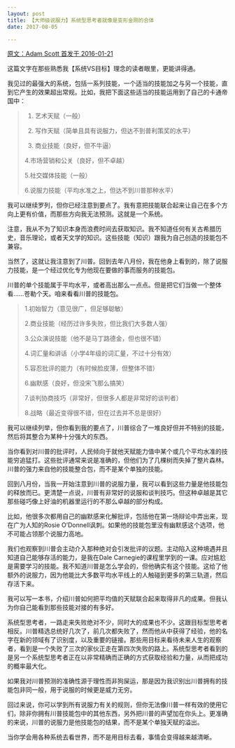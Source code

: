 ```yaml
---
layout: post
title: 【大师级说服力】系统型思考者就像是变形金刚的合体
date: 2017-08-05

---
```



[原文：Adam Scott  首发于 2016-01-21][1]

这篇文字在那些熟悉我【系统VS目标】理念的读者眼里，更能讲得通。

我见过的最强大的系统，包括一系列技能，一个适当的技能加之与另一个技能，直到它产生的效果超出常规。比如，我把下面这些适当的技能运用到了自己的卡通帝国中：

>1. 艺术天赋（一般）
>
>2. 写作天赋（简单且具有说服力，但达不到普利策奖的水平）
>
>3. 商业技能（良好，但不牛逼）
>
>4.市场营销和公关（良好，但不卓越）
>
>5.社交媒体技能（一般）
>
>6.说服力技能（平均水准之上，但达不到川普那种水平） 

我可以继续罗列，但你已经注意到要点了。我有意把技能联合起来让自己在多个方向上更有价值，而那些方向我无法预测。这就是一个系统。

注意，我从不为了知识本身而浪费时间去获取知识。我不知道任何有关古希腊历史，音乐理论，或者天文学的知识。这些技能（知识）跟我为自己创造的技能包不兼容。

当然了，这就让我注意到了川普。回到去年八月份，我在他身上看到的，除了说服力技能，是一个经过优化专为他现在要做的事而服务的技能包。

川普的单个技能属于平均水平，或者高出那么一点点。但是把它们当做一个整体看……苍勒个天。咱来看看川普的技能包。

>1.初始智力（意见很广，但足够聪敏）
>
>2.商业技能（经历过许多失败，但比我们大多数人强）
>
>3.公众演说技能（他不是马丁路德金，但也很不错） 
>
>4.词汇量和讲话（小学4年级的词汇量，不过十分有效） 
>
>5.容忍批评的能力（有时候脸皮薄，但整体不错）
>
>6.幽默感（良好，但没宋飞那么搞笑）
>
>7.谈判协商技巧（非常好，但很多人都是非常好的谈判者）
>
>8.战略（最近变得很不错，但在过去并不总是很好）

我可以继续列举，但你看到我的要点了，川普综合了一堆良好但并不特别的技能，然后将其整合为某种十分强大的东西。

当你看到对川普的批评时，人民倾向于就他天赋能力值中某个或几个平均水准的技能穷追猛打。这些批评通常来说是准确的，但他们为了几棵树而失掉了整片森林。川普的强力来自他的技能整合包，而不是某个单独的技能。

回到八月份，当我一开始注意到川普的说服力量，我可以看到这些力量是他技能包的释放而已。更清楚一点说，川普有非常好的说服和谈判技巧。但这种卓越是其它那些碰巧像上好油的机器里运行的不那么卓越的部分构成。

比如，他很多次都用自己的幽默感来化解批评，包括他在第一场辩论中弄出来，现在广为人知的Rosie O’Donnell讽刺。如果他的技能包里没有幽默感这个选项，他不可能占领那个说服力高地。

我们也观察到川普会主动介入那种绝对会引发批评的议题。主动陷入这种境遇并且知道自己能够存活的能力，是我在Dale Carnegie的课程里学到的一课。应对尴尬是需要学习的技能。我不知道川普是怎么学会的，但他确实有这个技能。这给了他额外的说服力，因为他能比大多数平均水平线上的人触碰到更多的第三轨道，然后存活下来。

我可以写一本书，介绍川普如何把平均值的天赋联合起来取得非凡的成果。但我认为你自己能看到那些技能对接的有多好。

系统型思考者，一路走来失败绝对不少，同时大的成果也不少。这跟目标型思考者相反。川普精选总统好几次了，前几次都失败了，然而他从中获得了经验，他的名字在新的领域有了识别度，以及重要的链接。那些用目标来看待未来人生的观察者，看到是一个失败了三次的家伙正走在第四次失败的路上。系统型思考者看到的是另一个系统型思考者正在以非常精确而正确的方式获取经验和力量，从而把成功的概率最大化。

如果我对川普预测的准确性源于理性而非狗屎运，那是因为我识别出川普拥有的技能包非同一般，用于说服的时候更是威力无穷。

回过来说，你可以学到所有说服力有关的规则，但你无法像川普一样有效的使用它们，除非你拥有川普技能包中的其他东西，另外把川普的声望加在你头上。更准确的来说，川普的说服力是他技能包的结果，而不是某个单独天赋的溢出。

当你学会用各种系统去看世界，而不是用目标去看，事情会变得越来越清晰。

[1]: http://blog.dilbert.com/post/137749295801/trumps-talent-stack-systems-versus-goals

